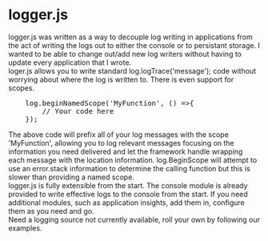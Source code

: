 <h1>
    logger.js
</h1>

<div>
    logger.js was written as a way to decouple log writing in applications from the act of writing the logs out to either the console or to persistant storage. I wanted to be able to change out/add new log writers without having to update every application that I wrote.
</div>
<div>
   loger.js allows you to write standard log.logTrace('message'); code without worrying about where the log is written to. There is even support for scopes. 
</div>
<pre>
    log.beginNamedScope('MyFunction', () =>{
        // Your code here
    });
</pre>
<div>
    The above code will prefix all of your log messages with the scope 'MyFunction', allowing you to log relevant messages focusing on the information you need delivered and let the framework handle wrapping each message with the location information. log.BeginScope will attempt to use an error.stack information to determine the calling function but this is slower than providing a named scope.
</div>
<div>
    logger.js is fully extensible from the start. The console module is already provided to write effective logs to the console from the start. If you need additional modules, such as application insights, add them in, configure them as you need and go.
</div>
<div>
    Need a logging source not currently available, roll your own by following our examples.
<div>
